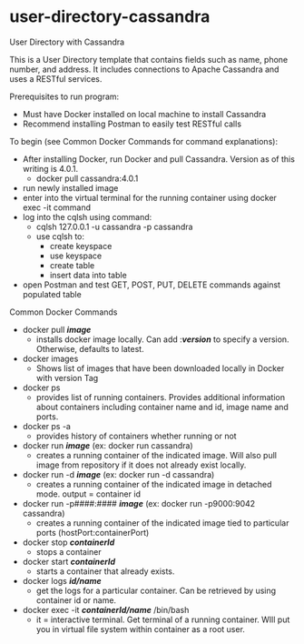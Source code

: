 # user-directory-cassandra
User Directory with Cassandra

This is a User Directory template that contains fields such as name, phone number, and address. It includes connections to Apache Cassandra and uses a RESTful services.

Prerequisites to run program:
- Must have Docker installed on local machine to install Cassandra
- Recommend installing Postman to easily test RESTful calls

To begin (see Common Docker Commands for command explanations):
- After installing Docker, run Docker and pull Cassandra. Version as of this writing is 4.0.1.
  - docker pull cassandra:4.0.1
- run newly installed image
- enter into the virtual terminal for the running container using docker exec -it command
- log into the cqlsh using command:
  - cqlsh 127.0.0.1 -u cassandra -p cassandra
  - use cqlsh to:
    - create keyspace
    - use keyspace
    - create table
    - insert data into table
- open Postman and test GET, POST, PUT, DELETE commands against populated table

Common Docker Commands
- docker pull <i><b>image</b></i>
  - installs docker image locally. Can add :<i><b>version</b></i> to specify a version. Otherwise, defaults to latest.
- docker images
  - Shows list of images that have been downloaded locally in Docker with version Tag
- docker ps 
  - provides list of running containers. Provides additional information about containers including container name and id, image name and ports.
- docker ps -a
  - provides history of containers whether running or not
- docker run <i><b>image</b></i> (ex: docker run cassandra)
  - creates a running container of the indicated image. Will also pull image from repository if it does not already exist locally.
- docker run -d <i><b>image</b></i> (ex: docker run -d cassandra)
  - creates a running container of the indicated image in detached mode. output = container id
- docker run -p####:#### <i><b>image</b></i> (ex: docker run -p9000:9042 cassandra)
  - creates a running container of the indicated image tied to particular ports (hostPort:containerPort)
- docker stop <i><b>containerId</b></i>
  - stops a container
- docker start <i><b>containerId</b></i>
  - starts a container that already exists.
- docker logs <i><b>id/name</b></i>
  - get the logs for a particular container. Can be retrieved by using container id or name.
- docker exec -it <i><b>containerId/name</b></i> /bin/bash
  -  it = interactive terminal. Get terminal of a running container. WIll put you in virtual file system within container as a root user.